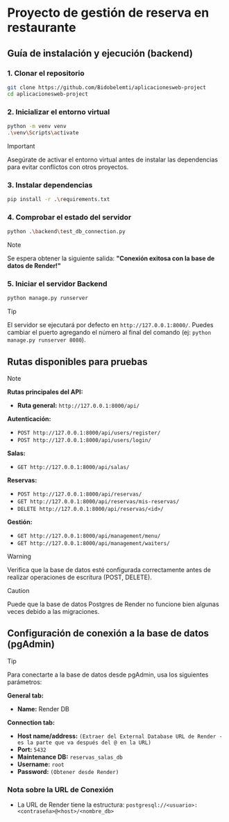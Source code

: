 # Proyecto de gestión de reserva en restaurante

## Guía de instalación y ejecución (backend)

### 1. Clonar el repositorio

```bash
git clone https://github.com/Bidobelemti/aplicacionesweb-project
cd aplicacionesweb-project
```

### 2. Inicializar el entorno virtual

```bash
python -m venv venv
.\venv\Scripts\activate
```

> [!IMPORTANT]
> Asegúrate de activar el entorno virtual antes de instalar las dependencias para evitar conflictos con otros proyectos.

### 3. Instalar dependencias

```bash
pip install -r .\requirements.txt
```

### 4. Comprobar el estado del servidor

```bash
python .\backend\test_db_connection.py
```

> [!NOTE]
> Se espera obtener la siguiente salida: **"Conexión exitosa con la base de datos de Render!"**

### 5. Iniciar el servidor Backend

```bash
python manage.py runserver
```

> [!TIP]
> El servidor se ejecutará por defecto en `http://127.0.0.1:8000/`. Puedes cambiar el puerto agregando el número al final del comando (ej: `python manage.py runserver 8080`).

## Rutas disponibles para pruebas

> [!NOTE]
> **Rutas principales del API:**
> 
> - **Ruta general:** `http://127.0.0.1:8000/api/`
> 
> **Autenticación:**
> - `POST http://127.0.0.1:8000/api/users/register/`
> - `POST http://127.0.0.1:8000/api/users/login/`
> 
> **Salas:**
> - `GET http://127.0.0.1:8000/api/salas/`
> 
> **Reservas:**
> - `POST http://127.0.0.1:8000/api/reservas/`
> - `GET http://127.0.0.1:8000/api/reservas/mis-reservas/`
> - `DELETE http://127.0.0.1:8000/api/reservas/<id>/`
> 
> **Gestión:**
> - `GET http://127.0.0.1:8000/api/management/menu/`
> - `GET http://127.0.0.1:8000/api/management/waiters/`

> [!WARNING]
> Verifica que la base de datos esté configurada correctamente antes de realizar operaciones de escritura (POST, DELETE).

> [!CAUTION]
> Puede que la base de datos Postgres de Render no funcione bien algunas veces debido a las migraciones.
## Configuración de conexión a la base de datos (pgAdmin)
> [!TIP]
> Para conectarte a la base de datos desde pgAdmin, usa los siguientes parámetros:
> 
> **General tab:**
> - **Name:** Render DB
> 
> **Connection tab:**
> - **Host name/address:** `(Extraer del External Database URL de Render - es la parte que va después del @ en la URL)`
> - **Port:** `5432`
> - **Maintenance DB:** `reservas_salas_db`
> - **Username:** `root`
> - **Password:** `(Obtener desde Render)`
> 
> ### Nota sobre la URL de Conexión
> - La URL de Render tiene la estructura: `postgresql://<usuario>:<contraseña>@<host>/<nombre_db>`
